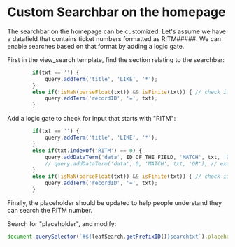 # Custom Searchbar on the homepage

The searchbar on the homepage can be customized. Let's assume we have a datafield that contains ticket numbers formatted as RITM#####. We can enable searches based on that format by adding a logic gate.

First in the view_search template, find the section relating to the searchbar:
```js
        if(txt == '') {
            query.addTerm('title', 'LIKE', '*');
        }
        else if(!isNaN(parseFloat(txt)) && isFinite(txt)) { // check if numeric
            query.addTerm('recordID', '=', txt);
        }
```

Add a logic gate to check for input that starts with "RITM":

```js
        if(txt == '') {
            query.addTerm('title', 'LIKE', '*');
        }
        else if(txt.indexOf('RITM') == 0) {
            query.addDataTerm('data', ID_OF_THE_FIELD, 'MATCH', txt, 'OR'); // Replace ID_OF_THE_FIELD
            // query.addDataTerm('data', 0, 'MATCH', txt, 'OR'); // example to search all data fields
        }
        else if(!isNaN(parseFloat(txt)) && isFinite(txt)) { // check if numeric
            query.addTerm('recordID', '=', txt);
        }
```

Finally, the placeholder should be updated to help people understand they can search the RITM number.

Search for "placeholder", and modify:
```js
document.querySelector(`#${leafSearch.getPrefixID()}searchtxt`).placeholder = 'Record ID, RITM#, or Email...';
```
